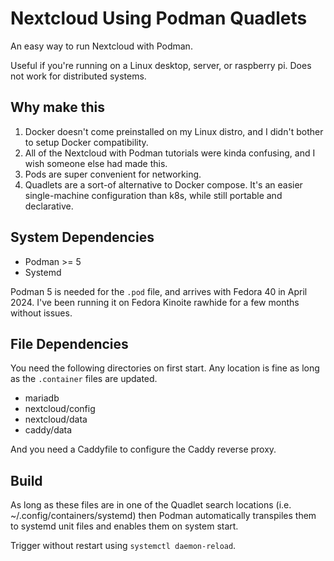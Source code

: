 # Nextcloud Using Podman Quadlets

An easy way to run Nextcloud with Podman.

Useful if you're running on a Linux desktop, server, or raspberry pi.
Does not work for distributed systems.

## Why make this

1. Docker doesn't come preinstalled on my Linux distro, and I didn't bother to setup Docker compatibility.
2. All of the Nextcloud with Podman tutorials were kinda confusing, and I wish someone else had made this.
3. Pods are super convenient for networking.
4. Quadlets are a sort-of alternative to Docker compose. It's an easier single-machine configuration than k8s, while still portable and declarative.

## System Dependencies
- Podman >= 5
- Systemd

Podman 5 is needed for the `.pod` file, and arrives with Fedora 40 in April 2024. I've been running it on Fedora Kinoite rawhide for a few months without issues.

## File Dependencies
You need the following directories on first start. Any location is fine as long as the `.container` files are updated.
- mariadb
- nextcloud/config
- nextcloud/data
- caddy/data

And you need a Caddyfile to configure the Caddy reverse proxy.

## Build

As long as these files are in one of the Quadlet search locations (i.e. ~/.config/containers/systemd) then Podman automatically transpiles them to
systemd unit files and enables them on system start.

Trigger without restart using `systemctl daemon-reload`.

